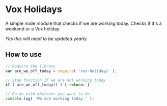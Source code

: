 # Vox Holidays

A simple node module that checks if we are working today. Checks if it's a weekend or a Vox holiday.

_Yes this will need to be updated yearly._

## How to use

```js
// Require the library
var are_we_off_today = require( 'vox-holidays' );

// Stop function if we are not working today
if ( are_we_off_today() ) { return; }

// Go on with whatever you want to do
console.log( 'We are working today.' );
```
